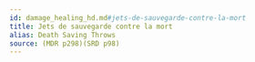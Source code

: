 ```yaml
---
id: damage_healing_hd.md#jets-de-sauvegarde-contre-la-mort
title: Jets de sauvegarde contre la mort
alias: Death Saving Throws
source: (MDR p298)(SRD p98)
---
```


